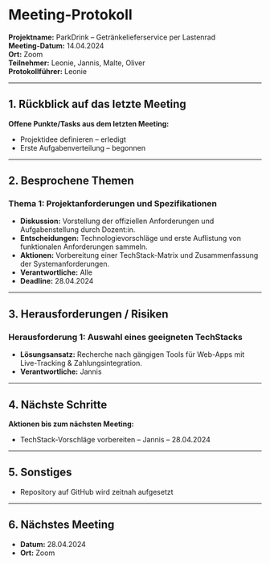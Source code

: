 
# Meeting-Protokoll

**Projektname:** ParkDrink – Getränkelieferservice per Lastenrad  
**Meeting-Datum:** 14.04.2024  
**Ort:** Zoom  
**Teilnehmer:** Leonie, Jannis, Malte, Oliver  
**Protokollführer:** Leonie  

---

## 1. Rückblick auf das letzte Meeting
**Offene Punkte/Tasks aus dem letzten Meeting:**
- Projektidee definieren – erledigt
- Erste Aufgabenverteilung – begonnen

---

## 2. Besprochene Themen

### Thema 1: Projektanforderungen und Spezifikationen
- **Diskussion:** Vorstellung der offiziellen Anforderungen und Aufgabenstellung durch Dozent:in.
- **Entscheidungen:** Technologievorschläge und erste Auflistung von funktionalen Anforderungen sammeln.
- **Aktionen:** Vorbereitung einer TechStack-Matrix und Zusammenfassung der Systemanforderungen.
- **Verantwortliche:** Alle
- **Deadline:** 28.04.2024

---

## 3. Herausforderungen / Risiken
### Herausforderung 1: Auswahl eines geeigneten TechStacks
- **Lösungsansatz:** Recherche nach gängigen Tools für Web-Apps mit Live-Tracking & Zahlungsintegration.
- **Verantwortliche:** Jannis

---

## 4. Nächste Schritte
**Aktionen bis zum nächsten Meeting:**
- TechStack-Vorschläge vorbereiten – Jannis – 28.04.2024  

---

## 5. Sonstiges
- Repository auf GitHub wird zeitnah aufgesetzt

---

## 6. Nächstes Meeting
- **Datum:** 28.04.2024  
- **Ort:** Zoom 


